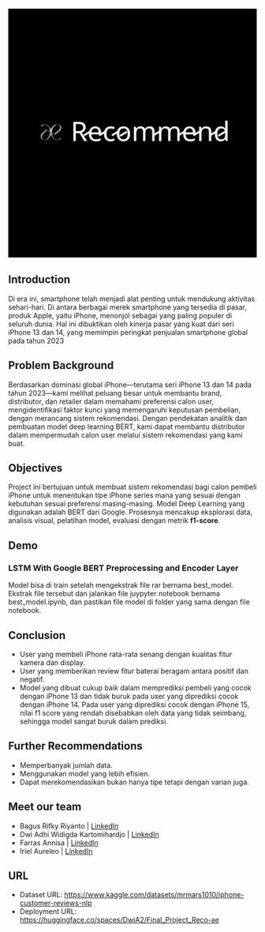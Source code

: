 <div align="center">
  <p>
    <a align="center">
      <img width="550" src="https://github.com/FTDS-assignment-bay/p2-final-project-ftds-027-hck-group-001/blob/main/aerecommend.png"></a>
  </p>
</div>

## Introduction
Di era ini, smartphone telah menjadi alat penting untuk mendukung aktivitas sehari-hari. Di antara berbagai merek smartphone yang tersedia di pasar, produk Apple, yaitu iPhone, menonjol sebagai yang paling populer di seluruh dunia. Hal ini dibuktikan oleh kinerja pasar yang kuat dari seri iPhone 13 dan 14, yang memimpin peringkat penjualan smartphone global pada tahun 2023

## Problem Background
Berdasarkan dominasi global iPhone—terutama seri iPhone 13 dan 14 pada tahun 2023—kami melihat peluang besar untuk membantu brand, distributor, dan retailer dalam memahami preferensi calon user, mengidentifikasi faktor kunci yang memengaruhi keputusan pembelian, dengan merancang sistem rekomendasi. Dengan pendekatan analitik dan pembuatan model deep learning BERT, kami dapat membantu distributor dalam mempermudah calon user melalui sistem rekomendasi yang kami buat.

## Objectives
Project ini bertujuan untuk membuat sistem rekomendasi bagi calon pembeli iPhone untuk menentukan tipe iPhone series mana yang sesuai dengan kebutuhan sesuai preferensi masing-masing. Model Deep Learning yang digunakan adalah BERT dari Google. Prosesnya mencakup eksplorasi data, analisis visual, pelatihan model, evaluasi dengan metrik **f1-score**.

## Demo
### LSTM With Google BERT Preprocessing and Encoder Layer
Model bisa di train setelah mengekstrak file rar bernama best_model. Ekstrak file tersebut dan jalankan file juypyter notebook bernama best_model.ipynb, dan pastikan file model di folder yang sama dengan file notebook.

## Conclusion
- User yang membeli iPhone rata-rata senang dengan kualitas fitur kamera dan display. 
- User yang memberikan review fitur baterai beragam antara positif dan negatif.
- Model yang dibuat cukup baik dalam memprediksi pembeli yang cocok dengan iPhone 13 dan tidak buruk pada user yang diprediksi cocok dengan iPhone 14. Pada user yang diprediksi cocok dengan iPhone 15, nilai f1 score yang rendah disebabkan oleh data yang tidak seimbang, sehingga model sangat buruk dalam prediksi.

## Further Recommendations
- Memperbanyak jumlah data.
- Menggunakan model yang lebih efisien.
- Dapat merekomendasikan bukan hanya tipe tetapi dengan varian juga.

## Meet our team
* Bagus Rifky Riyanto | [LinkedIn](www.linkedin.com/in/bagusrifkyriyanto)
* Dwi Adhi Widigda Kartomihardjo | [LinkedIn](https://www.linkedin.com/in/dwi-adhi-widigda-k-641a62208/)
* Farras Annisa | [LinkedIn](https://www.linkedin.com/in/farras-annisa/)
* Iriel Aureleo | [LinkedIn](https://www.linkedin.com/in/irielaureleo/)

## URL
- Dataset URL: https://www.kaggle.com/datasets/mrmars1010/iphone-customer-reviews-nlp <br>
- Deployment URL: https://huggingface.co/spaces/DwiA2/Final_Project_Reco-ae
